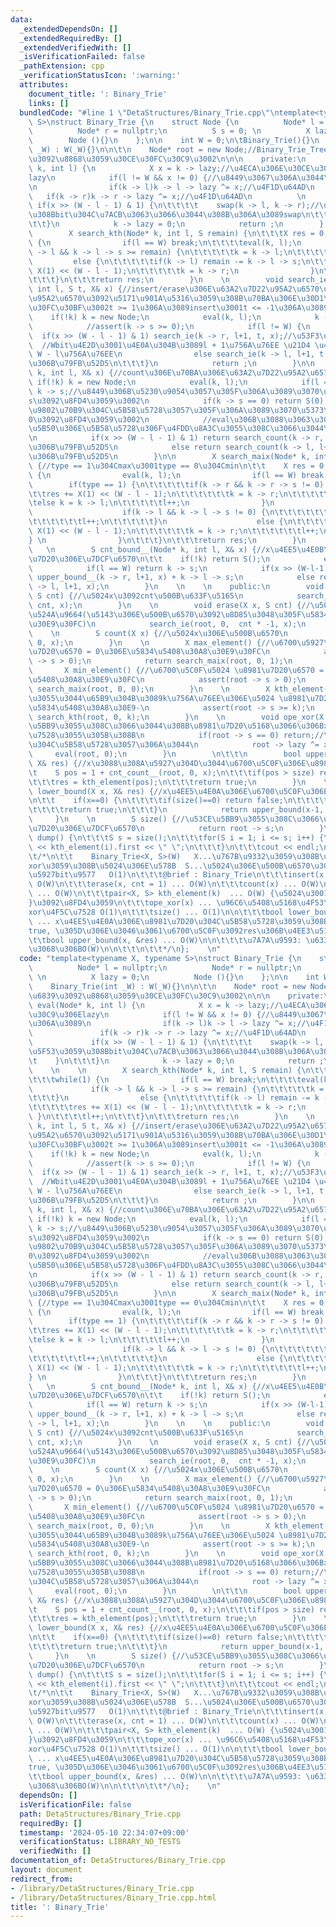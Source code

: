 ```yaml
---
data:
  _extendedDependsOn: []
  _extendedRequiredBy: []
  _extendedVerifiedWith: []
  _isVerificationFailed: false
  _pathExtension: cpp
  _verificationStatusIcon: ':warning:'
  attributes:
    document_title: ': Binary_Trie'
    links: []
  bundledCode: "#line 1 \"DetaStructures/Binary_Trie.cpp\"\ntemplate<typename X, typename\
    \ S>\nstruct Binary_Trie {\n    struct Node {\n          Node* l = nullptr;\n\
    \          Node* r = nullptr;\n          S s = 0; \n          X lazy = 0;\n  \
    \        Node (){}\n    };\n\n    int W = 0;\n\tBinary_Trie(){}\n    Binary_Trie(int\
    \ _W) : W(_W){}\n\n\t\n    Node* root = new Node;//Binary_Trie_Tree\u306E\u6839\
    \u3092\u8868\u3059\u30CE\u30FC\u30C9\u3002\n\n\n    private:\n        void eval(Node*\
    \ k, int l) {\n            X x = k -> lazy;//\u4ECA\u306E\u30CE\u30FC\u30C9\u306E\
    lazy\n            if(l != W && x != 0) {//\u8449\u3067\u306A\u3044\u306A\u3089\
    \n                if(k -> l)k -> l -> lazy ^= x;//\u4F1D\u64AD\n             \
    \   if(k -> r)k -> r -> lazy ^= x;//\u4F1D\u64AD\n          \n               \
    \ if(x >> (W - l - 1) & 1) {\n\t\t\t\t    swap(k -> l, k -> r);//\u76F8\u5F53\u3059\
    \u308Bbit\u304C\u7ACB\u3063\u3066\u3044\u308B\u306A\u3089swap\n\t\t\t    }\n\t\
    \t\t}\n            k -> lazy = 0;\n            return ;\n        }    \n    \n\
    \        X search_kth(Node* k, int l, S remain) {\n\t\t\tX res = 0;\n\t\t\twhile(1)\
    \ {\n                if(l == W) break;\n\t\t\t\teval(k, l);\n                if(k\
    \ -> l && k -> l -> s >= remain) {\n\t\t\t\t\tk = k -> l;\n\t\t\t\t}\n       \
    \         else {\n\t\t\t\t\tif(k -> l) remain -= k -> l -> s;\n\t\t\t\t\tres +=\
    \ X(1) << (W - l - 1);\n\t\t\t\t\tk = k -> r;\n                }\n\t\t\t\tl++;\n\
    \t\t\t}\n\t\t\treturn res;\n        }\n    \n        void search_ie(Node*& k,\
    \ int l, S t, X& x) {//insert/erase\u306E\u63A2\u7D22\u95A2\u6570\u3002t\u306F\
    \u95A2\u6570\u3092\u5171\u901A\u5316\u3059\u308B\u70BA\u306E\u30D1\u30E9\u30E1\
    \u30FC\u30BF\u3002t >= 1\u306A\u3089insert\u3001t <= -1\u306A\u3089erase\n\t\t\
    \    if(!k) k = new Node;\n            eval(k, l);\n            k -> s += t;\n\
    \            //assert(k -> s >= 0);\n            if(l != W) {\n              \
    \  if(x >> (W - l - 1) & 1) search_ie(k -> r, l+1, t, x);//\u53F3\u306B\u79FB\u52D5\
    \  //Wbit\u4E2D\u3001\u4E0A\u304B\u3089l + 1\u756A\u76EE \u21D4 \u4E0B\u304B\u3089\
    \ W - l\u756A\u76EE\n                else search_ie(k -> l, l+1, t, x);//\u5DE6\
    \u306B\u79FB\u52D5\n\t\t\t}\n            return ;\n        }\n\n        S search_count(Node*&\
    \ k, int l, X& x) {//count\u306E\u70BA\u306E\u63A2\u7D22\u95A2\u6570\n\t\t   \
    \ if(!k) k = new Node;\n            eval(k, l);\n            if(l == W) return\
    \ k -> s;//\u8449\u306B\u5230\u9054\u3057\u305F\u306A\u3089\u3070\u305D\u306E\
    s\u3092\u8FD4\u3059\u3002\n            if(k -> s == 0) return S(0);//s = 0\u306E\
    \u9802\u70B9\u304C\u5B58\u5728\u3057\u305F\u306A\u3089\u3070\u5373\u5EA7\u306B\
    0\u3092\u8FD4\u3059\u3002\n            //eval\u306B\u3088\u3063\u3066\u65E2\u306B\
    \u5B50\u306E\u5B58\u5728\u306F\u4FDD\u8A3C\u3055\u308C\u3066\u3044\u308B\u3002\
    \n            if(x >> (W - l - 1) & 1) return search_count(k -> r, l+1, x);//\u53F3\
    \u306B\u79FB\u52D5\n            else return search_count(k -> l, l+1, x);//\u5DE6\
    \u306B\u79FB\u52D5\n        }\n\n        X search_maix(Node* k, int l, int type)\
    \ {//type == 1\u304Cmax\u3001type == 0\u304Cmin\n\t\t    X res = 0;\n\t\t    while(1)\
    \ {\n                eval(k, l);\n                if(l == W) break;\n        \
    \        if(type == 1) {\n\t\t\t\t\tif(k -> r && k -> r -> s != 0) {\n\t\t\t\t\
    \t\tres += X(1) << (W - l - 1);\n\t\t\t\t\t\tk = k -> r;\n\t\t\t\t\t}\n\t\t\t\t\
    \telse k = k -> l;\n\t\t\t\t\tl++;\n                }\n                else {\n\
    \                    if(k -> l && k -> l -> s != 0) {\n\t\t\t\t\t\tk = k -> l;\n\
    \t\t\t\t\t\tl++;\n\t\t\t\t\t}\n                    else {\n\t\t\t\t\t\tres +=\
    \ X(1) << (W - l - 1);\n\t\t\t\t\t\tk = k -> r;\n\t\t\t\t\t\tl++;\n\t\t\t\t\t\
    } \n                }\n\t\t\t}\n\t\t\treturn res;\n        }\n        \n     \
    \   \n        S cnt_bound__(Node* k, int l, X& x) {//x\u4EE5\u4E0B\u306E\u8981\
    \u7D20\u306E\u7DCF\u6570\n\t\t    if(!k) return S();\n            eval(k, l);\n\
    \            if(l == W) return k -> s;\n            if(x >> (W-l-1)&1) return\
    \ upper_bound__(k -> r, l+1, x) + k -> l -> s;\n            else return upper_bound_(k\
    \ -> l, l+1, x);\n        }\n    \n    \n    public:\n        void insert(X x,\
    \ S cnt) {//\u5024x\u3092cnt\u500B\u633F\u5165\n            search_ie(root, 0,\
    \ cnt, x);\n        }\n    \n        void erase(X x, S cnt) {//\u5024x\u3092cnt\u500B\
    \u524A\u9664(\u5143\u306E\u500B\u6570\u3092\u8D85\u3048\u305F\u5834\u5408\u30A8\
    \u30E9\u30FC)\n            search_ie(root, 0,  cnt * -1, x);\n        }\n    \
    \    \n        S count(X x) {//\u5024x\u306E\u500B\u6570\n            return search_count(root,\
    \ 0, x);\n        }\n    \n        X max_element() {//\u6700\u5927\u5024 \u8981\
    \u7D20\u6570 = 0\u306E\u5834\u5408\u30A8\u30E9\u30FC\n            assert(root\
    \ -> s > 0);\n            return search_maix(root, 0, 1);\n        }\n    \n \
    \       X min_element() {//\u6700\u5C0F\u5024 \u8981\u7D20\u6570 = 0\u306E\u5834\
    \u5408\u30A8\u30E9\u30FC\n            assert(root -> s > 0);\n            return\
    \ search_maix(root, 0, 0);\n        }\n    \n        X kth_element(S k) {//\u5C0F\
    \u3055\u3044\u65B9\u304B\u3089k\u756A\u76EE\u306E\u5024 \u8981\u7D20\u6570 < k\u306E\
    \u5834\u5408\u30A8\u30E9-\n            assert(root -> s >= k);\n            return\
    \ search_kth(root, 0, k);\n        }\n    \n        void ope_xor(X x) {//\u53CE\
    \u5BB9\u3055\u308C\u3066\u3044\u308B\u8981\u7D20\u5168\u3066\u306Bx\u3092xor\u4F5C\
    \u7528\u3055\u305B\u308B\n            if(root -> s == 0) return;//\u8981\u7D20\
    \u304C\u5B58\u5728\u3057\u306A\u3044\n            root -> lazy ^= x;\n       \
    \     eval(root, 0);\n        }\n        \n\t\t\n        bool upper_bound(X x,\
    \ X& res) {//x\u3088\u308A\u5927\u304D\u3044\u6700\u5C0F\u306E\u8981\u7D20\n\t\
    \t    S pos = 1 + cnt_count__(root, 0, x);\n\t\t\tif(pos > size) return false;\n\
    \t\t\tres = kth_element(pos);\n\t\t\treturn true;\n        }\n    \n        bool\
    \ lower_bound(X x, X& res) {//x\u4EE5\u4E0A\u306E\u6700\u5C0F\u306E\u8981\u7D20\
    \n\t\t    if(x==0) {\n\t\t\t\tif(size()==0) return false;\n\t\t\t\tres = min_element();\n\
    \t\t\t\treturn true;\n\t\t\t}\n            return upper_bound(x-1, res);\n   \
    \     }\n    \n        S size() {//\u53CE\u5BB9\u3055\u308C\u3066\u3044\u308B\u8981\
    \u7D20\u306E\u7DCF\u6570\n            return root -> s;\n        }\n\n\n\t\tvoid\
    \ dump() {\n\t\t\tS s = size();\n\t\t\tfor(S i = 1; i <= s; i++) {\n\t\t\t\tcout\
    \ << kth_element(i).first << \" \";\n\t\t\t}\n\t\t\tcout << endl;\n\t\t}\n\n\t\
    \t/*\n\t\t    Binary_Trie<X, S>(W)   X...\u767B\u9332\u3059\u308B\u5024\u30FB\
    xor\u3059\u308B\u5024\u306E\u578B  S...\u5024\u306E\u500B\u6570\u306E\u578B  W...\u6700\
    \u5927bit\u9577   O(1)\n\t\t\t@brief : Binary_Trie\n\t\t\tinsert(x, cnt = 1) ...\
    \ O(W)\n\t\t\terase(x, cnt = 1) ... O(W)\n\t\t\tcount(x) ... O(W)\n\t\t\tmex_element()/min_element()\
    \ ... O(W)\n\t\t\tpair<X, S> kth_element(k)  ... O(W) {\u5024\u3001\u500B\u6570\
    }\u3092\u8FD4\u3059\n\t\t\tope_xor(x) ... \u96C6\u5408\u5168\u4F53\u306Bx\u3092\
    xor\u4F5C\u7528 O(1)\n\t\t\tsize() ... O(1)\n\n\t\t\tbool lower_bound(x, &res)\
    \ ... x\u4EE5\u4E0A\u306E\u8981\u7D20\u304C\u5B58\u5728\u3059\u308B\u306A\u3089\
    true, \u305D\u306E\u3046\u3061\u6700\u5C0F\u3092res\u306B\u4EE3\u5165  O(W)\n\t\
    \t\tbool upper_bound(x, &res) ... O(W)\n\n\t\t\t\u7A7A\u9593: \u633F\u5165\u3054\
    \u3068\u306BO(W)\n\n\t\t\n\t\t*/\n};    \n"
  code: "template<typename X, typename S>\nstruct Binary_Trie {\n    struct Node {\n\
    \          Node* l = nullptr;\n          Node* r = nullptr;\n          S s = 0;\
    \ \n          X lazy = 0;\n          Node (){}\n    };\n\n    int W = 0;\n\tBinary_Trie(){}\n\
    \    Binary_Trie(int _W) : W(_W){}\n\n\t\n    Node* root = new Node;//Binary_Trie_Tree\u306E\
    \u6839\u3092\u8868\u3059\u30CE\u30FC\u30C9\u3002\n\n\n    private:\n        void\
    \ eval(Node* k, int l) {\n            X x = k -> lazy;//\u4ECA\u306E\u30CE\u30FC\
    \u30C9\u306Elazy\n            if(l != W && x != 0) {//\u8449\u3067\u306A\u3044\
    \u306A\u3089\n                if(k -> l)k -> l -> lazy ^= x;//\u4F1D\u64AD\n \
    \               if(k -> r)k -> r -> lazy ^= x;//\u4F1D\u64AD\n          \n   \
    \             if(x >> (W - l - 1) & 1) {\n\t\t\t\t    swap(k -> l, k -> r);//\u76F8\
    \u5F53\u3059\u308Bbit\u304C\u7ACB\u3063\u3066\u3044\u308B\u306A\u3089swap\n\t\t\
    \t    }\n\t\t\t}\n            k -> lazy = 0;\n            return ;\n        }\
    \    \n    \n        X search_kth(Node* k, int l, S remain) {\n\t\t\tX res = 0;\n\
    \t\t\twhile(1) {\n                if(l == W) break;\n\t\t\t\teval(k, l);\n   \
    \             if(k -> l && k -> l -> s >= remain) {\n\t\t\t\t\tk = k -> l;\n\t\
    \t\t\t}\n                else {\n\t\t\t\t\tif(k -> l) remain -= k -> l -> s;\n\
    \t\t\t\t\tres += X(1) << (W - l - 1);\n\t\t\t\t\tk = k -> r;\n               \
    \ }\n\t\t\t\tl++;\n\t\t\t}\n\t\t\treturn res;\n        }\n    \n        void search_ie(Node*&\
    \ k, int l, S t, X& x) {//insert/erase\u306E\u63A2\u7D22\u95A2\u6570\u3002t\u306F\
    \u95A2\u6570\u3092\u5171\u901A\u5316\u3059\u308B\u70BA\u306E\u30D1\u30E9\u30E1\
    \u30FC\u30BF\u3002t >= 1\u306A\u3089insert\u3001t <= -1\u306A\u3089erase\n\t\t\
    \    if(!k) k = new Node;\n            eval(k, l);\n            k -> s += t;\n\
    \            //assert(k -> s >= 0);\n            if(l != W) {\n              \
    \  if(x >> (W - l - 1) & 1) search_ie(k -> r, l+1, t, x);//\u53F3\u306B\u79FB\u52D5\
    \  //Wbit\u4E2D\u3001\u4E0A\u304B\u3089l + 1\u756A\u76EE \u21D4 \u4E0B\u304B\u3089\
    \ W - l\u756A\u76EE\n                else search_ie(k -> l, l+1, t, x);//\u5DE6\
    \u306B\u79FB\u52D5\n\t\t\t}\n            return ;\n        }\n\n        S search_count(Node*&\
    \ k, int l, X& x) {//count\u306E\u70BA\u306E\u63A2\u7D22\u95A2\u6570\n\t\t   \
    \ if(!k) k = new Node;\n            eval(k, l);\n            if(l == W) return\
    \ k -> s;//\u8449\u306B\u5230\u9054\u3057\u305F\u306A\u3089\u3070\u305D\u306E\
    s\u3092\u8FD4\u3059\u3002\n            if(k -> s == 0) return S(0);//s = 0\u306E\
    \u9802\u70B9\u304C\u5B58\u5728\u3057\u305F\u306A\u3089\u3070\u5373\u5EA7\u306B\
    0\u3092\u8FD4\u3059\u3002\n            //eval\u306B\u3088\u3063\u3066\u65E2\u306B\
    \u5B50\u306E\u5B58\u5728\u306F\u4FDD\u8A3C\u3055\u308C\u3066\u3044\u308B\u3002\
    \n            if(x >> (W - l - 1) & 1) return search_count(k -> r, l+1, x);//\u53F3\
    \u306B\u79FB\u52D5\n            else return search_count(k -> l, l+1, x);//\u5DE6\
    \u306B\u79FB\u52D5\n        }\n\n        X search_maix(Node* k, int l, int type)\
    \ {//type == 1\u304Cmax\u3001type == 0\u304Cmin\n\t\t    X res = 0;\n\t\t    while(1)\
    \ {\n                eval(k, l);\n                if(l == W) break;\n        \
    \        if(type == 1) {\n\t\t\t\t\tif(k -> r && k -> r -> s != 0) {\n\t\t\t\t\
    \t\tres += X(1) << (W - l - 1);\n\t\t\t\t\t\tk = k -> r;\n\t\t\t\t\t}\n\t\t\t\t\
    \telse k = k -> l;\n\t\t\t\t\tl++;\n                }\n                else {\n\
    \                    if(k -> l && k -> l -> s != 0) {\n\t\t\t\t\t\tk = k -> l;\n\
    \t\t\t\t\t\tl++;\n\t\t\t\t\t}\n                    else {\n\t\t\t\t\t\tres +=\
    \ X(1) << (W - l - 1);\n\t\t\t\t\t\tk = k -> r;\n\t\t\t\t\t\tl++;\n\t\t\t\t\t\
    } \n                }\n\t\t\t}\n\t\t\treturn res;\n        }\n        \n     \
    \   \n        S cnt_bound__(Node* k, int l, X& x) {//x\u4EE5\u4E0B\u306E\u8981\
    \u7D20\u306E\u7DCF\u6570\n\t\t    if(!k) return S();\n            eval(k, l);\n\
    \            if(l == W) return k -> s;\n            if(x >> (W-l-1)&1) return\
    \ upper_bound__(k -> r, l+1, x) + k -> l -> s;\n            else return upper_bound_(k\
    \ -> l, l+1, x);\n        }\n    \n    \n    public:\n        void insert(X x,\
    \ S cnt) {//\u5024x\u3092cnt\u500B\u633F\u5165\n            search_ie(root, 0,\
    \ cnt, x);\n        }\n    \n        void erase(X x, S cnt) {//\u5024x\u3092cnt\u500B\
    \u524A\u9664(\u5143\u306E\u500B\u6570\u3092\u8D85\u3048\u305F\u5834\u5408\u30A8\
    \u30E9\u30FC)\n            search_ie(root, 0,  cnt * -1, x);\n        }\n    \
    \    \n        S count(X x) {//\u5024x\u306E\u500B\u6570\n            return search_count(root,\
    \ 0, x);\n        }\n    \n        X max_element() {//\u6700\u5927\u5024 \u8981\
    \u7D20\u6570 = 0\u306E\u5834\u5408\u30A8\u30E9\u30FC\n            assert(root\
    \ -> s > 0);\n            return search_maix(root, 0, 1);\n        }\n    \n \
    \       X min_element() {//\u6700\u5C0F\u5024 \u8981\u7D20\u6570 = 0\u306E\u5834\
    \u5408\u30A8\u30E9\u30FC\n            assert(root -> s > 0);\n            return\
    \ search_maix(root, 0, 0);\n        }\n    \n        X kth_element(S k) {//\u5C0F\
    \u3055\u3044\u65B9\u304B\u3089k\u756A\u76EE\u306E\u5024 \u8981\u7D20\u6570 < k\u306E\
    \u5834\u5408\u30A8\u30E9-\n            assert(root -> s >= k);\n            return\
    \ search_kth(root, 0, k);\n        }\n    \n        void ope_xor(X x) {//\u53CE\
    \u5BB9\u3055\u308C\u3066\u3044\u308B\u8981\u7D20\u5168\u3066\u306Bx\u3092xor\u4F5C\
    \u7528\u3055\u305B\u308B\n            if(root -> s == 0) return;//\u8981\u7D20\
    \u304C\u5B58\u5728\u3057\u306A\u3044\n            root -> lazy ^= x;\n       \
    \     eval(root, 0);\n        }\n        \n\t\t\n        bool upper_bound(X x,\
    \ X& res) {//x\u3088\u308A\u5927\u304D\u3044\u6700\u5C0F\u306E\u8981\u7D20\n\t\
    \t    S pos = 1 + cnt_count__(root, 0, x);\n\t\t\tif(pos > size) return false;\n\
    \t\t\tres = kth_element(pos);\n\t\t\treturn true;\n        }\n    \n        bool\
    \ lower_bound(X x, X& res) {//x\u4EE5\u4E0A\u306E\u6700\u5C0F\u306E\u8981\u7D20\
    \n\t\t    if(x==0) {\n\t\t\t\tif(size()==0) return false;\n\t\t\t\tres = min_element();\n\
    \t\t\t\treturn true;\n\t\t\t}\n            return upper_bound(x-1, res);\n   \
    \     }\n    \n        S size() {//\u53CE\u5BB9\u3055\u308C\u3066\u3044\u308B\u8981\
    \u7D20\u306E\u7DCF\u6570\n            return root -> s;\n        }\n\n\n\t\tvoid\
    \ dump() {\n\t\t\tS s = size();\n\t\t\tfor(S i = 1; i <= s; i++) {\n\t\t\t\tcout\
    \ << kth_element(i).first << \" \";\n\t\t\t}\n\t\t\tcout << endl;\n\t\t}\n\n\t\
    \t/*\n\t\t    Binary_Trie<X, S>(W)   X...\u767B\u9332\u3059\u308B\u5024\u30FB\
    xor\u3059\u308B\u5024\u306E\u578B  S...\u5024\u306E\u500B\u6570\u306E\u578B  W...\u6700\
    \u5927bit\u9577   O(1)\n\t\t\t@brief : Binary_Trie\n\t\t\tinsert(x, cnt = 1) ...\
    \ O(W)\n\t\t\terase(x, cnt = 1) ... O(W)\n\t\t\tcount(x) ... O(W)\n\t\t\tmex_element()/min_element()\
    \ ... O(W)\n\t\t\tpair<X, S> kth_element(k)  ... O(W) {\u5024\u3001\u500B\u6570\
    }\u3092\u8FD4\u3059\n\t\t\tope_xor(x) ... \u96C6\u5408\u5168\u4F53\u306Bx\u3092\
    xor\u4F5C\u7528 O(1)\n\t\t\tsize() ... O(1)\n\n\t\t\tbool lower_bound(x, &res)\
    \ ... x\u4EE5\u4E0A\u306E\u8981\u7D20\u304C\u5B58\u5728\u3059\u308B\u306A\u3089\
    true, \u305D\u306E\u3046\u3061\u6700\u5C0F\u3092res\u306B\u4EE3\u5165  O(W)\n\t\
    \t\tbool upper_bound(x, &res) ... O(W)\n\n\t\t\t\u7A7A\u9593: \u633F\u5165\u3054\
    \u3068\u306BO(W)\n\n\t\t\n\t\t*/\n};    \n"
  dependsOn: []
  isVerificationFile: false
  path: DetaStructures/Binary_Trie.cpp
  requiredBy: []
  timestamp: '2024-05-10 22:34:07+09:00'
  verificationStatus: LIBRARY_NO_TESTS
  verifiedWith: []
documentation_of: DetaStructures/Binary_Trie.cpp
layout: document
redirect_from:
- /library/DetaStructures/Binary_Trie.cpp
- /library/DetaStructures/Binary_Trie.cpp.html
title: ': Binary_Trie'
---
```

